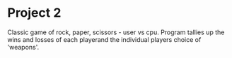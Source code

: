# Project 2
Classic game of rock, paper, scissors - user vs cpu. Program tallies up the wins and losses of each playerand the individual players choice of 'weapons'.